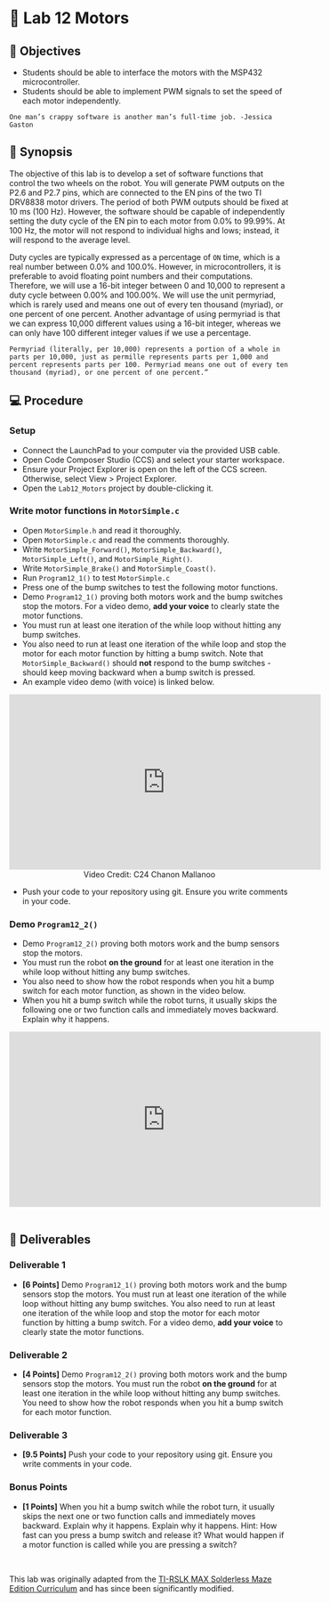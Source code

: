 # 🔬 Lab 12 Motors

## 📌 Objectives

- Students should be able to interface the motors with the MSP432 microcontroller.
- Students should be able to implement PWM signals to set the speed of each motor independently.

```{note}
One man’s crappy software is another man’s full-time job. -Jessica Gaston
```

## 📜 Synopsis

The objective of this lab is to develop a set of software functions that control the two wheels on the robot. You will generate PWM outputs on the P2.6 and P2.7 pins, which are connected to the EN pins of the two TI DRV8838 motor drivers. The period of both PWM outputs should be fixed at 10 ms (100 Hz). However, the software should be capable of independently setting the duty cycle of the EN pin to each motor from 0.0% to 99.99%. At 100 Hz, the motor will not respond to individual highs and lows; instead, it will respond to the average level.

Duty cycles are typically expressed as a percentage of `ON` time, which is a real number between 0.0% and 100.0%. However, in microcontrollers, it is preferable to avoid floating point numbers and their computations. Therefore, we will use a 16-bit integer between 0 and 10,000 to represent a duty cycle between 0.00% and 100.00%. We will use the unit permyriad, which is rarely used and means one out of every ten thousand (myriad), or one percent of one percent. Another advantage of using permyriad is that we can express 10,000 different values using a 16-bit integer, whereas we can only have 100 different integer values if we use a percentage. 

```{important}
Permyriad (literally, per 10,000) represents a portion of a whole in parts per 10,000, just as permille represents parts per 1,000 and percent represents parts per 100. Permyriad means one out of every ten thousand (myriad), or one percent of one percent.”
```
 
    
## 💻 Procedure

### Setup
- Connect the LaunchPad to your computer via the provided USB cable.
- Open Code Composer Studio (CCS) and select your starter workspace.
- Ensure your Project Explorer is open on the left of the CCS screen. Otherwise, select View > Project Explorer.
- Open the `Lab12_Motors` project by double-clicking it.

### Write motor functions in `MotorSimple.c`

- Open `MotorSimple.h` and read it thoroughly.
- Open `MotorSimple.c` and read the comments thoroughly.
- Write `MotorSimple_Forward()`, `MotorSimple_Backward()`, `MotorSimple_Left()`, and `MotorSimple_Right()`.
- Write `MotorSimple_Brake()` and `MotorSimple_Coast()`.
- Run `Program12_1()` to test `MotorSimple.c`
- Press one of the bump switches to test the following motor functions.
- Demo `Program12_1()` proving both motors work and the bump switches stop the motors. For a video demo, **add your voice** to clearly state the motor functions. 
- You must run at least one iteration of the while loop without hitting any bump switches.
- You also need to run at least one iteration of the while loop and stop the motor for each motor function by hitting a bump switch. Note that `MotorSimple_Backward()` should **not** respond to the bump switches - should keep moving backward when a bump switch is pressed.
- An example video demo (with voice) is linked below.

<center>
<iframe width="560" height="315" src="https://www.youtube.com/embed/GnwVuP6Y6JU" title="YouTube video player" frameborder="0" allow="accelerometer; autoplay; clipboard-write; encrypted-media; gyroscope; picture-in-picture" allowfullscreen></iframe>
<br>
Video Credit: C24 Chanon Mallanoo
</center>

- Push your code to your repository using git. Ensure you write comments in your code.


### Demo `Program12_2()`

- Demo `Program12_2()` proving both motors work and the bump sensors stop the motors.  
- You must run the robot **on the ground** for at least one iteration in the while loop without hitting any bump switches.  
- You also need to show how the robot responds when you hit a bump switch for each motor function, as shown in the video below.
- When you hit a bump switch while the robot turns, it usually skips the following one or two function calls and immediately moves backward.  Explain why it happens.

<center>
<iframe width="560" height="315" src="https://www.youtube.com/embed/8WJe7KLqGQA" title="YouTube video player" frameborder="0" allow="accelerometer; autoplay; clipboard-write; encrypted-media; gyroscope; picture-in-picture" allowfullscreen></iframe>
</center>

<br>


## 🚚 Deliverables

### Deliverable 1 
- **[6 Points]** Demo `Program12_1()` proving both motors work and the bump sensors stop the motors. You must run at least one iteration of the while loop without hitting any bump switches. You also need to run at least one iteration of the while loop and stop the motor for each motor function by hitting a bump switch. For a video demo, **add your voice** to clearly state the motor functions. 

### Deliverable 2 
- **[4 Points]** Demo `Program12_2()` proving both motors work and the bump sensors stop the motors.  You must run the robot **on the ground** for at least one iteration in the while loop without hitting any bump switches.  You need to show how the robot responds when you hit a bump switch for each motor function.

### Deliverable 3 
- **[9.5 Points]** Push your code to your repository using git. Ensure you write comments in your code.

### Bonus Points 
- **[1 Points]**  When you hit a bump switch while the robot turn, it usually skips the next one or two function calls and immediately moves backward.  Explain why it happens. Explain why it happens. Hint: How fast can you press a bump switch and release it? What would happen if a motor function is called while you are pressing a switch?


<br>

This lab was originally adapted from the [TI-RSLK MAX Solderless Maze Edition Curriculum](https://university.ti.com/en/faculty/ti-robotics-system-learning-kit/ti-rslk-max-edition-curriculum) and has since been significantly modified.
